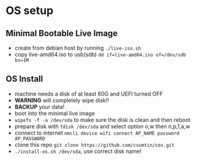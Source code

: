 # OS setup

## Minimal Bootable Live Image
* create from debian host by running `./live-iso.sh`
* copy live-amd64.iso to usb(sdb) `dd if=live-amd64.iso of=/dev/sdb bs=1M`

## OS Install
* machine needs a disk of at least 60G and UEFI turned OFF
* **WARNING** will completely wipe disk!!
* **BACKUP** your data!
* boot into the minimal live image
* `wipefs -f -a /dev/sda` to make sure the disk is clean and then reboot
* prepare disk with `fdisk /dev/sda` and select option o,w then n,p,1,a,w
* connect to internet `nmcli device wifi connect AP_NAME password AP_PASSWORD`
* clone this repo `git clone https://github.com/csumtin/cos.git`
* `./install-os.sh /dev/sda`, use correct disk name!
